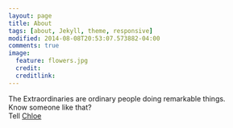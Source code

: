 ```yaml
---
layout: page
title: About
tags: [about, Jekyll, theme, responsive]
modified: 2014-08-08T20:53:07.573882-04:00
comments: true
image:
  feature: flowers.jpg
  credit:
  creditlink:
---
```


The Extraordinaries are ordinary people doing remarkable things.
<br>Know someone like that?
<br>Tell [Chloe](https://twitter.com/chloe_does)